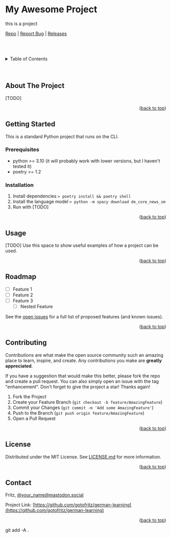 <!-- Improved compatibility of back to top link: See: https://github.com/othneildrew/Best-README-Template/pull/73 -->

<a name="readme-top"></a>



<!--
*** Thanks for checking out the Best-README-Template. If you have a suggestion
*** that would make this better, please fork the repo and create a pull request
*** or simply open an issue with the tag "enhancement".
*** Don't forget to give the project a star!
*** Thanks again! Now go create something AMAZING! :D
-->

<!-- PROJECT SHIELDS -->
<!--
*** I'm using markdown "reference style" links for readability.
*** Reference links are enclosed in brackets [ ] instead of parentheses ( ).
*** See the bottom of this document for the declaration of the reference variables
*** for contributors-url, forks-url, etc. This is an optional, concise syntax you may use.
*** https://www.markdownguide.org/basic-syntax/#reference-style-links
-->

<!-- PROJECT LOGO -->

<h1>My Awesome Project</h1>

<p>this is a project</p>
<nav>
  <a href="https://github.com/matsvitt/buildpy3">Repo</a>
  |
  <a href="https://github.com/matsvitt/buildpy3/issues">Report Bug</a>
  |
  <a href="https://github.com/matsvitt/buildpy3/releases">Releases</a>
</nav>

<!-- TABLE OF CONTENTS -->

<br><br>

<details>
  <summary>Table of Contents</summary>
  <ol>
    <li>
      <a href="#about-the-project">About The Project</a>
    </li>
    <li>
      <a href="#getting-started">Getting Started</a>
      <ul>
        <li><a href="#prerequisites">Prerequisites</a></li>
        <li><a href="#installation">Installation</a></li>
      </ul>
    </li>
    <li><a href="#usage">Usage</a></li>
    <li><a href="#roadmap">Roadmap</a></li>
    <li><a href="#contributing">Contributing</a></li>
    <li><a href="#license">License</a></li>
    <li><a href="#contact">Contact</a></li>
  </ol>
</details>
<br><br>
<!-- ABOUT THE PROJECT -->

## About The Project

[TODO]

<p align="right">(<a href="#readme-top">back to top</a>)</p>

<!-- GETTING STARTED -->

## Getting Started

This is a standard Python project that runs on the CLI.

### Prerequisites

- python >= 3.10 (it will probably work with lower versions, but I haven't tested it)
- poetry >= 1.2

### Installation

1. Install dependencies `> poetry install && poetry shell`
1. Install the language model `> python -m spacy download de_core_news_sm`
1. Run with [TODO]

<p align="right">(<a href="#readme-top">back to top</a>)</p>

<!-- USAGE EXAMPLES -->

## Usage

[TODO] Use this space to show useful examples of how a project can be used.

<p align="right">(<a href="#readme-top">back to top</a>)</p>

<!-- ROADMAP -->

## Roadmap

- [ ] Feature 1
- [ ] Feature 2
- [ ] Feature 3
  - [ ] Nested Feature

See the [open issues](https://github.com/matsvitt/buildpy3/issues) for a full list of proposed features (and known issues).

<p align="right">(<a href="#readme-top">back to top</a>)</p>

<!-- CONTRIBUTING -->

## Contributing

Contributions are what make the open source community such an amazing place to learn, inspire, and create. Any contributions you make are **greatly appreciated**.

If you have a suggestion that would make this better, please fork the repo and create a pull request. You can also simply open an issue with the tag "enhancement".
Don't forget to give the project a star! Thanks again!

1. Fork the Project
2. Create your Feature Branch (`git checkout -b feature/AmazingFeature`)
3. Commit your Changes (`git commit -m 'Add some AmazingFeature'`)
4. Push to the Branch (`git push origin feature/AmazingFeature`)
5. Open a Pull Request

<p align="right">(<a href="#readme-top">back to top</a>)</p>

<!-- LICENSE -->

## License

Distributed under the MIT License. See [LICENSE.md](./LICENSE.md) for more information.

<p align="right">(<a href="#readme-top">back to top</a>)</p>

<!-- CONTACT -->

## Contact

Fritz, [@your_name@mastodon.social](https://mastodon.social/@your_name)

Project Link: [https://github.com/gotofritz/german-learning](https://github.com/gotofritz/german-learning)

<p align="right">(<a href="#readme-top">back to top</a>)</p>

 git add -A .



